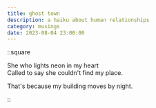```yaml
---
title: ghost town
description: a haiku about human relationships
category: musings
date: 2023-08-04 23:00:00
---
```


::square

She who lights neon in my heart  
Called to say she couldn't find my place.

That's because my building moves by night.

::
